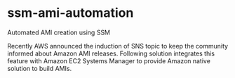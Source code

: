 # ssm-ami-automation
Automated AMI creation using SSM

Recently AWS announced the induction of SNS topic to keep the community informed about Amazon AMI releases. Following solution integrates this feature with Amazon EC2 Systems Manager to provide Amazon native solution to build AMIs.
